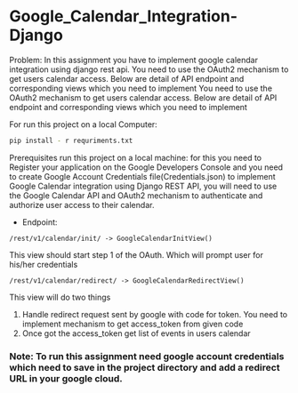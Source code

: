 # Google_Calendar_Integration-Django

Problem: In this assignment you have to implement google calendar integration using django rest api. You need to use the OAuth2 mechanism to get users calendar access. Below are detail of API endpoint and corresponding views which you need to implement 
You need to use the OAuth2 mechanism to get users calendar access. Below are detail of API endpoint and corresponding views which you need to implement

For run this project on a local Computer: 

```sh
pip install - r requriments.txt
```
Prerequisites run this project on a local machine:
for this you need to Register your application on the Google Developers Console and you need to create Google Account Credentials file(Credentials.json) to implement Google Calendar integration using Django REST API, you will need to use the Google Calendar API and OAuth2 mechanism to authenticate and authorize user access to their calendar.
- Endpoint:
```
/rest/v1/calendar/init/ -> GoogleCalendarInitView()
```
This view should start step 1 of the OAuth. Which will prompt user for his/her credentials

```
/rest/v1/calendar/redirect/ -> GoogleCalendarRedirectView()
```
This view will do two things
1. Handle redirect request sent by google with code for token. You
need to implement mechanism to get access_token from given
code
2. Once got the access_token get list of events in users calendar

### Note: To run this assignment need google account credentials which need to save in the project directory and add a redirect URL in your google cloud.




